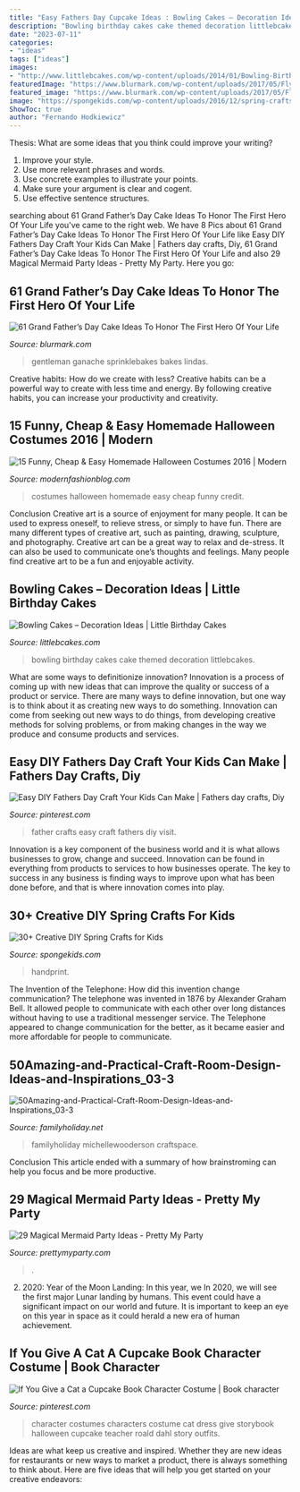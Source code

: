 ```yaml
---
title: "Easy Fathers Day Cupcake Ideas : Bowling Cakes – Decoration Ideas"
description: "Bowling birthday cakes cake themed decoration littlebcakes"
date: "2023-07-11"
categories:
- "ideas"
tags: ["ideas"]
images:
- "http://www.littlebcakes.com/wp-content/uploads/2014/01/Bowling-Birthday-Cakes.jpg"
featuredImage: "https://www.blurmark.com/wp-content/uploads/2017/05/Fly-Dad-Cake.jpg"
featured_image: "https://www.blurmark.com/wp-content/uploads/2017/05/Fly-Dad-Cake.jpg"
image: "https://spongekids.com/wp-content/uploads/2016/12/spring-crafts-for-kids/10-spring-crafts-for-kids.jpg"
ShowToc: true
author: "Fernando Hodkiewicz"
---
```



Thesis: What are some ideas that you think could improve your writing?
1. Improve your style.
2. Use more relevant phrases and words.
3. Use concrete examples to illustrate your points.
4. Make sure your argument is clear and cogent.
5. Use effective sentence structures.

	

		
searching about 61 Grand Father’s Day Cake Ideas To Honor The First Hero Of Your Life you've came to the right web. We have 8 Pics about 61 Grand Father’s Day Cake Ideas To Honor The First Hero Of Your Life like Easy DIY Fathers Day Craft Your Kids Can Make | Fathers day crafts, Diy, 61 Grand Father’s Day Cake Ideas To Honor The First Hero Of Your Life and also 29 Magical Mermaid Party Ideas - Pretty My Party. Here you go:
		
    
## 61 Grand Father’s Day Cake Ideas To Honor The First Hero Of Your Life

<img loading=lazy src="https://www.blurmark.com/wp-content/uploads/2017/05/Fly-Dad-Cake.jpg" onerror="this.onerror=null;this.src='https://tse2.mm.bing.net/th?id=OIP.HOpBUg5FMI5xdsufMFGADwHaLH&amp;pid=15.1';" alt="61 Grand Father’s Day Cake Ideas To Honor The First Hero Of Your Life">

_Source: blurmark.com_

>gentleman ganache sprinklebakes bakes lindas. 

	

Creative habits: How do we create with less?
Creative habits can be a powerful way to create with less time and energy. By following creative habits, you can increase your productivity and creativity.

    
## 15 Funny, Cheap &amp; Easy Homemade Halloween Costumes 2016 | Modern

<img loading=lazy src="http://modernfashionblog.com/wp-content/uploads/2016/08/15-Funny-Cheap-Easy-Homemade-Halloween-Costumes-2016-13.jpg" onerror="this.onerror=null;this.src='https://tse4.mm.bing.net/th?id=OIP.nU295cxRdVIlDzl8T7C79wHaJ3&amp;pid=15.1';" alt="15 Funny, Cheap &amp; Easy Homemade Halloween Costumes 2016 | Modern">

_Source: modernfashionblog.com_

>costumes halloween homemade easy cheap funny credit. 

	

Conclusion
Creative art is a source of enjoyment for many people. It can be used to express oneself, to relieve stress, or simply to have fun. There are many different types of creative art, such as painting, drawing, sculpture, and photography.
Creative art can be a great way to relax and de-stress. It can also be used to communicate one’s thoughts and feelings. Many people find creative art to be a fun and enjoyable activity.

    
## Bowling Cakes – Decoration Ideas | Little Birthday Cakes

<img loading=lazy src="http://www.littlebcakes.com/wp-content/uploads/2014/01/Bowling-Birthday-Cakes.jpg" onerror="this.onerror=null;this.src='https://tse4.mm.bing.net/th?id=OIP.kiqHaxOeQgughU9ez7J8zgHaJ-&amp;pid=15.1';" alt="Bowling Cakes – Decoration Ideas | Little Birthday Cakes">

_Source: littlebcakes.com_

>bowling birthday cakes cake themed decoration littlebcakes. 

	

What are some ways to definitionize innovation?
Innovation is a process of coming up with new ideas that can improve the quality or success of a product or service. There are many ways to define innovation, but one way is to think about it as creating new ways to do something. Innovation can come from seeking out new ways to do things, from developing creative methods for solving problems, or from making changes in the way we produce and consume products and services.

    
## Easy DIY Fathers Day Craft Your Kids Can Make | Fathers Day Crafts, Diy

<img loading=lazy src="https://i.pinimg.com/736x/90/23/8c/90238cc04256c9c1c8e8da1bfb9a2bd1.jpg" onerror="this.onerror=null;this.src='https://tse2.mm.bing.net/th?id=OIP.YR4FQo9KNjsykrijsZjDXQHaLG&amp;pid=15.1';" alt="Easy DIY Fathers Day Craft Your Kids Can Make | Fathers day crafts, Diy">

_Source: pinterest.com_

>father crafts easy craft fathers diy visit. 

	

Innovation is a key component of the business world and it is what allows businesses to grow, change and succeed. Innovation can be found in everything from products to services to how businesses operate. The key to success in any business is finding ways to improve upon what has been done before, and that is where innovation comes into play.

    
## 30+ Creative DIY Spring Crafts For Kids

<img loading=lazy src="https://spongekids.com/wp-content/uploads/2016/12/spring-crafts-for-kids/10-spring-crafts-for-kids.jpg" onerror="this.onerror=null;this.src='https://tse4.mm.bing.net/th?id=OIP.SqnqLiSpLSE8_LPd0D1C2AHaJ4&amp;pid=15.1';" alt="30+ Creative DIY Spring Crafts for Kids">

_Source: spongekids.com_

>handprint. 

	

The Invention of the Telephone: How did this invention change communication?
The telephone was invented in 1876 by Alexander Graham Bell. It allowed people to communicate with each other over long distances without having to use a traditional messenger service. The Telephone appeared to change communication for the better, as it became easier and more affordable for people to communicate.

    
## 50Amazing-and-Practical-Craft-Room-Design-Ideas-and-Inspirations_03-3

<img loading=lazy src="https://www.familyholiday.net/wp-content/uploads/2013/12/50Amazing-and-Practical-Craft-Room-Design-Ideas-and-Inspirations_03-3.jpg" onerror="this.onerror=null;this.src='https://tse2.mm.bing.net/th?id=OIP.6KQriCB9uZUa0RsDlTlpgwHaLH&amp;pid=15.1';" alt="50Amazing-and-Practical-Craft-Room-Design-Ideas-and-Inspirations_03-3">

_Source: familyholiday.net_

>familyholiday michellewooderson craftspace. 

	

Conclusion
This article ended with a summary of how brainstroming can help you focus and be more productive.

    
## 29 Magical Mermaid Party Ideas - Pretty My Party

<img loading=lazy src="https://www.prettymyparty.com/wp-content/uploads/2017/07/mermaid-party-ideas-cupcake.jpg" onerror="this.onerror=null;this.src='https://tse2.mm.bing.net/th?id=OIP.CWmFeZGVUqSqYV-bJBXUogAAAA&amp;pid=15.1';" alt="29 Magical Mermaid Party Ideas - Pretty My Party">

_Source: prettymyparty.com_

>. 

	

2) 2020: Year of the Moon Landing: In this year, we
In 2020, we will see the first major Lunar landing by humans. This event could have a significant impact on our world and future. It is important to keep an eye on this year in space as it could herald a new era of human achievement.

    
## If You Give A Cat A Cupcake Book Character Costume | Book Character

<img loading=lazy src="https://i.pinimg.com/736x/01/94/56/0194562d7aa51eb494e2e0a5aa8d4c6a--book-character-costumes-book-characters.jpg" onerror="this.onerror=null;this.src='https://tse3.mm.bing.net/th?id=OIP.1CYW-YymeFRBQecnl9rwdgHaJ4&amp;pid=15.1';" alt="If You Give a Cat a Cupcake Book Character Costume | Book character">

_Source: pinterest.com_

>character costumes characters costume cat dress give storybook halloween cupcake teacher roald dahl story outfits. 

	

Ideas are what keep us creative and inspired. Whether they are new ideas for restaurants or new ways to market a product, there is always something to think about. Here are five ideas that will help you get started on your creative endeavors: 

